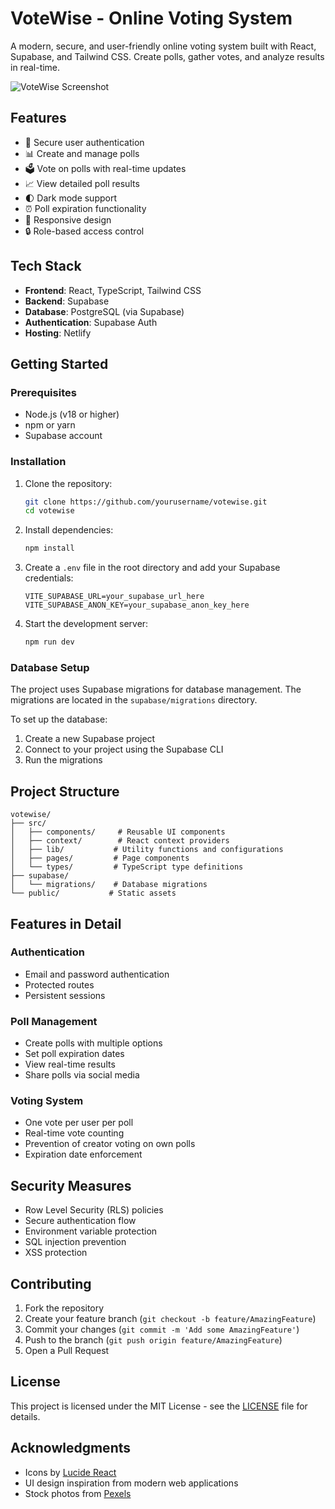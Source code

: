 # VoteWise - Online Voting System

A modern, secure, and user-friendly online voting system built with React, Supabase, and Tailwind CSS. Create polls, gather votes, and analyze results in real-time.

![VoteWise Screenshot](https://images.pexels.com/photos/1550337/pexels-photo-1550337.jpeg?auto=compress&cs=tinysrgb&w=1260&h=750&dpr=2)

## Features

- 🔐 Secure user authentication
- 📊 Create and manage polls
- 🗳️ Vote on polls with real-time updates
- 📈 View detailed poll results
- 🌓 Dark mode support
- ⏰ Poll expiration functionality
- 📱 Responsive design
- 🔒 Role-based access control

## Tech Stack

- **Frontend**: React, TypeScript, Tailwind CSS
- **Backend**: Supabase
- **Database**: PostgreSQL (via Supabase)
- **Authentication**: Supabase Auth
- **Hosting**: Netlify

## Getting Started

### Prerequisites

- Node.js (v18 or higher)
- npm or yarn
- Supabase account

### Installation

1. Clone the repository:
   ```bash
   git clone https://github.com/yourusername/votewise.git
   cd votewise
   ```

2. Install dependencies:
   ```bash
   npm install
   ```

3. Create a `.env` file in the root directory and add your Supabase credentials:
   ```env
   VITE_SUPABASE_URL=your_supabase_url_here
   VITE_SUPABASE_ANON_KEY=your_supabase_anon_key_here
   ```

4. Start the development server:
   ```bash
   npm run dev
   ```

### Database Setup

The project uses Supabase migrations for database management. The migrations are located in the `supabase/migrations` directory.

To set up the database:

1. Create a new Supabase project
2. Connect to your project using the Supabase CLI
3. Run the migrations

## Project Structure

```
votewise/
├── src/
│   ├── components/     # Reusable UI components
│   ├── context/        # React context providers
│   ├── lib/           # Utility functions and configurations
│   ├── pages/         # Page components
│   └── types/         # TypeScript type definitions
├── supabase/
│   └── migrations/    # Database migrations
└── public/           # Static assets
```

## Features in Detail

### Authentication
- Email and password authentication
- Protected routes
- Persistent sessions

### Poll Management
- Create polls with multiple options
- Set poll expiration dates
- View real-time results
- Share polls via social media

### Voting System
- One vote per user per poll
- Real-time vote counting
- Prevention of creator voting on own polls
- Expiration date enforcement

## Security Measures

- Row Level Security (RLS) policies
- Secure authentication flow
- Environment variable protection
- SQL injection prevention
- XSS protection

## Contributing

1. Fork the repository
2. Create your feature branch (`git checkout -b feature/AmazingFeature`)
3. Commit your changes (`git commit -m 'Add some AmazingFeature'`)
4. Push to the branch (`git push origin feature/AmazingFeature`)
5. Open a Pull Request

## License

This project is licensed under the MIT License - see the [LICENSE](LICENSE) file for details.

## Acknowledgments

- Icons by [Lucide React](https://lucide.dev)
- UI design inspiration from modern web applications
- Stock photos from [Pexels](https://www.pexels.com)
